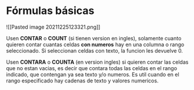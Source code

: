 # Fórmulas básicas

![[Pasted image 20211225123321.png]]

Usen **CONTAR** o **COUNT** (si tienen version en ingles), solamente cuanto quieren contar cuantas celdas **con numeros** hay en una columna o rango seleccionado. Si seleccionan celdas con texto, la funcion les devuelve 0.

Usen **CONTARA** o **COUNTA** (en version ingles) si quieren contar las celdas que no estan vacias, es decir que contara todas las celdas en el rango indicado, que contengan ya sea texto y/o numeros. Es util cuando en el rango especificado hay cadenas de texto y valores numericos.